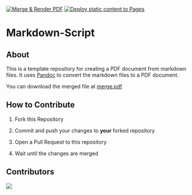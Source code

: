 [![Merge & Render PDF](https://github.com/ManuelLerchner/markdown-script/actions/workflows/render.yml/badge.svg)](https://github.com/ManuelLerchner/markdown-script/actions/workflows/render.yml)
[![Deploy static content to Pages](https://github.com/ManuelLerchner/markdown-script/actions/workflows/static.yml/badge.svg)](https://github.com/ManuelLerchner/markdown-script/actions/workflows/static.yml)

# Markdown-Script

## About

This is a template repository for creating a PDF document from markdown files. It uses [Pandoc](https://pandoc.org/) to convert the markdown files to a PDF document.

You can download the merged file at [merge.pdf](https://manuellerchner.github.io/markdown-script/merge.pdf)

## How to Contribute

1. Fork this Repository

2. Commit and push your changes to **your** forked repository

3. Open a Pull Request to this repository

4. Wait until the changes are merged

## Contributors

<a href="https://github.com/ManuelLerchner/markdown-script/graphs/contributors">
  <img src="https://contrib.rocks/image?repo=ManuelLerchner/markdown-script" />
</a>
